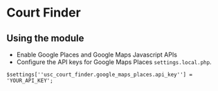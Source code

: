 # Court Finder

## Using the module
- Enable Google Places and Google Maps Javascript APIs
- Configure the API keys for Google Maps Places `settings.local.php`.
```
$settings[''usc_court_finder.google_maps_places.api_key''] = 'YOUR_API_KEY';
```
